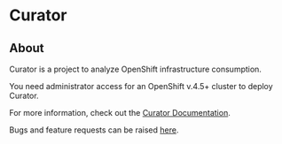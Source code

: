 # **Curator**

## About
Curator is a project to analyze OpenShift infrastructure consumption.

You need administrator access for an OpenShift v.4.5+ cluster to deploy Curator. 

For more information, check out the [Curator Documentation](https://curator-doc.readthedocs.io/en/latest/).

Bugs and feature requests can be raised [here](https://github.com/operate-first/curator/issues).


